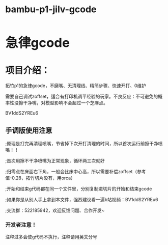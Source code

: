 # bambu-p1-jilv-gcode


<h1 style="font-size: 40px;">急律gcode</h1>



# 项目介绍：

拓竹p1的急律gcode，不磨嘴、无清理线、精简步骤、快速开打、0维护

需要自己调试zoffset，适合有打印机调平经验的玩家。不良反应：不可避免的概率性没擦干净嘴，对模型影响不会超过一个芝麻点。

BV1ddS2YREu6

## 手调版使用注意


;原理是打完再清理喷嘴，节省掉下次开打清理的时间，所以首次运行前擦干净喷嘴！！

;首次用擦不干净喷嘴为正常现象，循环两三次就好

;归零点在床面右下角，一般会比床中心高，所以需要补偿zoffset（参考值-0.28，拓竹切片没有，用orca）

;开始和结束g代码都在同一个文件里，分别复制进切片的开始和结束gcode

;如果你是从别人手上拿到本文件，强烈建议看一遍b站视频：BV1ddS2YREu6

;交流群：522185942，欢迎反馈问题、合作开发~

### 开发者注意！
注释过多会使g代码不执行，注释请用英文分号
